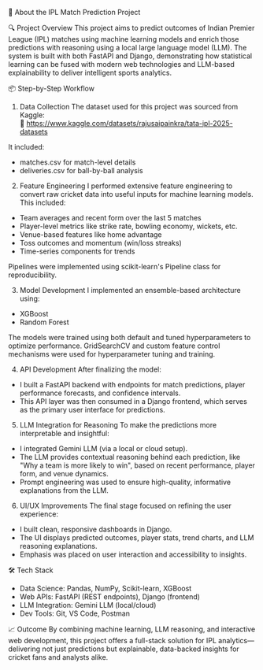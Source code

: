 
🏏 About the IPL Match Prediction Project

🔍 Project Overview
This project aims to predict outcomes of Indian Premier League (IPL) matches using machine learning models and enrich those predictions with reasoning using a local large language model (LLM). The system is built with both FastAPI and Django, demonstrating how statistical learning can be fused with modern web technologies and LLM-based explainability to deliver intelligent sports analytics.

📦 Step-by-Step Workflow

1. Data Collection
The dataset used for this project was sourced from Kaggle:  
🔗 https://www.kaggle.com/datasets/rajusaipainkra/tata-ipl-2025-datasets

It included:
- matches.csv for match-level details
- deliveries.csv for ball-by-ball analysis

2. Feature Engineering
I performed extensive feature engineering to convert raw cricket data into useful inputs for machine learning models. This included:
- Team averages and recent form over the last 5 matches
- Player-level metrics like strike rate, bowling economy, wickets, etc.
- Venue-based features like home advantage
- Toss outcomes and momentum (win/loss streaks)
- Time-series components for trends

Pipelines were implemented using scikit-learn's Pipeline class for reproducibility.

3. Model Development
I implemented an ensemble-based architecture using:
- XGBoost
- Random Forest

The models were trained using both default and tuned hyperparameters to optimize performance. GridSearchCV and custom feature control mechanisms were used for hyperparameter tuning and training.

4. API Development
After finalizing the model:
- I built a FastAPI backend with endpoints for match predictions, player performance forecasts, and confidence intervals.
- This API layer was then consumed in a Django frontend, which serves as the primary user interface for predictions.

5. LLM Integration for Reasoning
To make the predictions more interpretable and insightful:
- I integrated Gemini LLM (via a local or cloud setup).
- The LLM provides contextual reasoning behind each prediction, like "Why a team is more likely to win", based on recent performance, player form, and venue dynamics.
- Prompt engineering was used to ensure high-quality, informative explanations from the LLM.

6. UI/UX Improvements
The final stage focused on refining the user experience:
- I built clean, responsive dashboards in Django.
- The UI displays predicted outcomes, player stats, trend charts, and LLM reasoning explanations.
- Emphasis was placed on user interaction and accessibility to insights.

🛠️ Tech Stack
- Data Science: Pandas, NumPy, Scikit-learn, XGBoost
- Web APIs: FastAPI (REST endpoints), Django (frontend)
- LLM Integration: Gemini LLM (local/cloud)
- Dev Tools: Git, VS Code, Postman

📈 Outcome
By combining machine learning, LLM reasoning, and interactive web development, this project offers a full-stack solution for IPL analytics—delivering not just predictions but explainable, data-backed insights for cricket fans and analysts alike.

